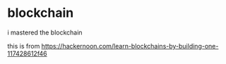 # blockchain
i mastered the blockchain

this is from
https://hackernoon.com/learn-blockchains-by-building-one-117428612f46
